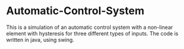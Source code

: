# Automatic-Control-System
This is a simulation of an automatic control system with a non-linear element with hysteresis for three different types of inputs.
The code is written in java, using swing.
